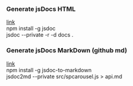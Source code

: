 ### Generate jsDocs HTML
[link](http://usejsdoc.org/index.html)  
npm install -g jsdoc  
jsdoc --private -r -d docs .  

### Generate jsDocs MarkDown (github md)
[link](https://github.com/jsdoc2md/jsdoc-to-markdown)  
npm install -g jsdoc-to-markdown  
jsdoc2md --private src/spcarousel.js > api.md  
